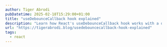 ```yaml
---
author: Tiger Abrodi
pubDatetime: 2025-02-18T15:29:00+01:00
title: "useDebounceCallback hook explained"
description: "Learn how React's useDebounceCallback hook works with a deep dive into JavaScript closures, timeouts, and the callback ref pattern. Perfect for React developers looking to master debouncing."
url: "https://tigerabrodi.blog/usedebouncecallback-hook-explained"
tags:
  - react
---
```

